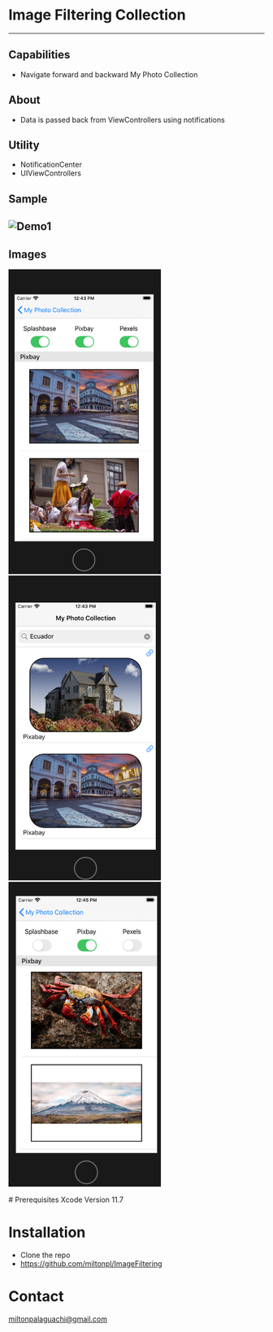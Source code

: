 
# Image Filtering Collection
---
## Capabilities
- Navigate forward and backward My Photo Collection
## About
- Data is passed back from ViewControllers using notifications
## Utility
- NotificationCenter
- UIViewControllers

## Sample
![Demo1](https://media.giphy.com/media/wNF2LsRjezIjrPjc1c/giphy.gif)
---
## Images
<p float= "center">
<img width="300" height="600" alt="screen1" src="https://github.com/miltonpl/ImageFiltering/blob/master/Images/pic1.png"/>
<img width="300" height="600" alt="screen2" src="https://github.com/miltonpl/ImageFiltering/blob/master/Images/pic2.png"/>
<img width="300" height="600" alt="sample3" src="https://github.com/miltonpl/ImageFiltering/blob/master/Images/pic3.png"/>
</p>
# Prerequisites
Xcode
Version 11.7

# Installation
- Clone the repo
- https://github.com/miltonpl/ImageFiltering
# Contact
miltonpalaguachi@gmail.com



